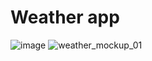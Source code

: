 # Weather app

![image](https://user-images.githubusercontent.com/76392150/227912378-38850eac-ff3f-49e9-8d74-a0231011656e.png)
![weather_mockup_01](https://user-images.githubusercontent.com/76392150/227871071-2783a076-cfb5-4530-b2ea-e8d6eb37eb7d.png)

